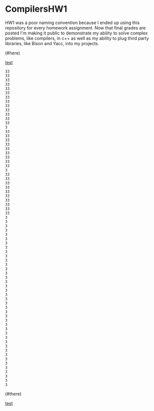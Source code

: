 # CompilersHW1
HW1 was a poor naming convention because I ended up using this repository for every homework assignment. Now that final grades are posted I'm making it public to demonstrate my ability to solve complex problems, like compilers, in c++ as well as my ability to plug third party libraries, like Bison and Yacc, into my projects.

(#here)

[test](#there)
```
33
33
33
33
33
33
33
33
33
33
33
33
33
3
33
33
33
33
33
33
33
33
33
3
33
33
33
33
33
33
33
33
33
33
3
3
3
3
3
3
3
3
3
3
3
3
3
3
3
3
3
3
3
3
3
3
3
3
3
3
3
3
3
3
3
3
3
3
3
3
3
3
3
3
```
(#there)

[test](#here)
